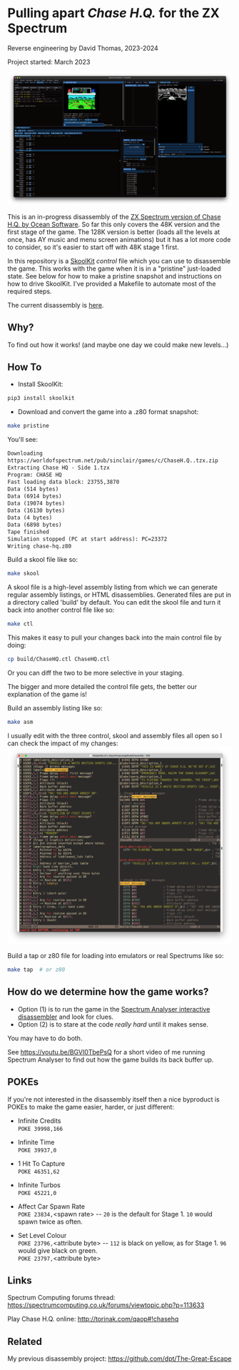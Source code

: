 # Pulling apart _Chase H.Q._ for the ZX Spectrum

Reverse engineering by David Thomas, 2023-2024

Project started: March 2023

![Using Spectrum Analyser to investigate the game, including turning the screen green](static-images/spectrum-analyser.png)

This is an in-progress disassembly of the [ZX Spectrum version of Chase H.Q. by Ocean Software](https://spectrumcomputing.co.uk/entry/903/ZX-Spectrum/Chase_HQ). So far this only covers the 48K version and the first stage of the game. The 128K version is better (loads all the levels at once, has AY music and menu screen animations) but it has a lot more code to consider, so it's easier to start off with 48K stage 1 first.

In this repository is a [SkoolKit](https://skoolkit.ca/) _control_ file which you can use to disassemble the game. This works with the game when it is in a "pristine" just-loaded state. See below for how to make a pristine snapshot and instructions on how to drive SkoolKit. I've provided a Makefile to automate most of the required steps.

The current disassembly is [here](https://dpt.github.io/ChaseHQ/).

## Why?

To find out how it works! (and maybe one day we could make new levels...)

## How To

- Install SkoolKit:

``` sh
pip3 install skoolkit
```

- Download and convert the game into a .z80 format snapshot:

``` sh
make pristine
```

You'll see:

```
Downloading https://worldofspectrum.net/pub/sinclair/games/c/ChaseH.Q..tzx.zip
Extracting Chase HQ - Side 1.tzx
Program: CHASE HQ
Fast loading data block: 23755,3870
Data (514 bytes)
Data (6914 bytes)
Data (19074 bytes)
Data (16130 bytes)
Data (4 bytes)
Data (6898 bytes)
Tape finished
Simulation stopped (PC at start address): PC=23372
Writing chase-hq.z80
```

Build a skool file like so:

``` sh
make skool
```

A skool file is a high-level assembly listing from which we can generate regular assembly listings, or HTML disassemblies. Generated files are put in a directory called 'build' by default. You can edit the skool file and turn it back into another control file like so:

``` sh
make ctl
```

This makes it easy to pull your changes back into the main control file by doing:

``` sh
cp build/ChaseHQ.ctl ChaseHQ.ctl
```

Or you can diff the two to be more selective in your staging.

The bigger and more detailed the control file gets, the better our explanation of the game is!

Build an assembly listing like so:

``` sh
make asm
```

I usually edit with the three control, skool and assembly files all open so I can check the impact of my changes:
![Using MacVim to edit the sources](static-images/editing-in-macvim.png)

Build a tap or z80 file for loading into emulators or real Spectrums like so:

``` sh
make tap  # or z80
```

## How do we determine how the game works?

- Option (1) is to run the game in the [Spectrum Analyser interactive disassembler](https://colourclash.co.uk/spectrum-analyser/) and look for clues.
- Option (2) is to stare at the code _really hard_ until it makes sense.

You may have to do both.

See https://youtu.be/BGVI0TbePsQ for a short video of me running Spectrum Analyser to find out how the game builds its back buffer up.

## POKEs

If you're not interested in the disassembly itself then a nice byproduct is POKEs to make the game easier, harder, or just different:

* Infinite Credits  
`POKE 39998,166`

* Infinite Time  
`POKE 39937,0`

* 1 Hit To Capture  
`POKE 46351,62`

* Infinite Turbos  
`POKE 45221,0`

* Affect Car Spawn Rate  
`POKE 23834,`&lt;spawn rate&gt;  -- `20` is the default for Stage 1. `10` would spawn twice as often.  

* Set Level Colour  
`POKE 23796,`&lt;attribute byte&gt;  -- `112` is black on yellow, as for Stage 1. `96` would give black on green.  
`POKE 23797,`&lt;attribute byte&gt;

## Links

Spectrum Computing forums thread: https://spectrumcomputing.co.uk/forums/viewtopic.php?p=113633

Play Chase H.Q. online: http://torinak.com/qaop#!chasehq

## Related

My previous disassembly project: https://github.com/dpt/The-Great-Escape
